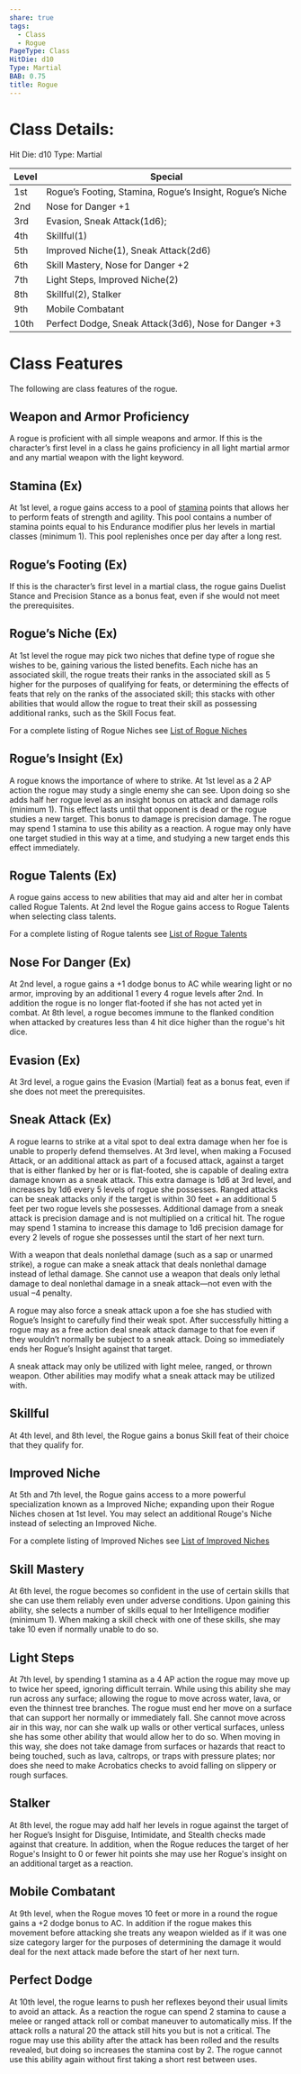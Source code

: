 ```yaml
---
share: true
tags:
  - Class
  - Rogue
PageType: Class
HitDie: d10
Type: Martial
BAB: 0.75
title: Rogue
---
```

# Class Details:

Hit Die: d10
Type: Martial

| Level | Special                                                  |
| ----- | -------------------------------------------------------- |
| 1st   | Rogue’s Footing, Stamina, Rogue’s Insight, Rogue’s Niche |
| 2nd   | Nose for Danger +1                                       |
| 3rd   | Evasion, Sneak Attack(1d6);                              |
| 4th   | Skillful(1)                                              |
| 5th   | Improved Niche(1), Sneak Attack(2d6)                     |
| 6th   | Skill Mastery, Nose for Danger +2                        |
| 7th   | Light Steps, Improved Niche(2)                           |
| 8th   | Skillful(2), Stalker                                     |
| 9th   | Mobile Combatant                                         |
| 10th  | Perfect Dodge, Sneak Attack(3d6), Nose for Danger +3     |

# Class Features

The following are class features of the rogue.

## Weapon and Armor Proficiency

A rogue is proficient with all simple weapons and armor. If this is the character’s first level in a class he gains proficiency in all light martial armor and any martial weapon with the light keyword.

## Stamina (Ex)

At 1st level, a rogue gains access to a pool of <a href="/Rules/Combat%20Rules/Combat%20Statistics/#stamina">stamina</a> points that allows her to perform feats of strength and agility. This pool contains a number of stamina points equal to his Endurance modifier plus her levels in martial classes (minimum 1). This pool replenishes once per day after a long rest.

## Rogue’s Footing (Ex)

If this is the character’s first level in a martial class, the rogue gains Duelist Stance and Precision Stance as a bonus feat, even if she would not meet the prerequisites.
## Rogue’s Niche (Ex)

At 1st level the rogue may pick two niches that define type of rogue she wishes to be, gaining various the listed benefits. Each niche has an associated skill, the rogue treats their ranks in the associated skill as 5 higher for the purposes of qualifying for feats, or determining the effects of feats that rely on the ranks of the associated skill; this stacks with other abilities that would allow the rogue to treat their skill as possessing additional ranks, such as the Skill Focus feat.

For a complete listing of Rogue Niches see [List of Rogue Niches](./List%20of%20Rogue%20Niches.md)
## Rogue’s Insight (Ex)

A rogue knows the importance of where to strike. At 1st level as a 2 AP action the rogue may study a single enemy she can see. Upon doing so she adds half her rogue level as an insight bonus on attack and damage rolls (minimum 1). This effect lasts until that opponent is dead or the rogue studies a new target. This bonus to damage is precision damage. The rogue may spend 1 stamina to use this ability as a reaction. A rogue may only have one target studied in this way at a time, and studying a new target ends this effect immediately.
## Rogue Talents (Ex)

A rogue gains access to new abilities that may aid and alter her in combat called Rogue Talents. At 2nd level the Rogue gains access to Rogue Talents when selecting class talents.

For a complete listing of Rogue talents see [List of Rogue Talents](./List%20of%20Rogue%20Talents.md)
## Nose For Danger (Ex)

At 2nd level, a rogue gains a +1 dodge bonus to AC while wearing light or no armor, improving by an additional 1 every 4 rogue levels after 2nd. In addition the rogue is no longer flat-footed if she has not acted yet in combat. At 8th level, a rogue becomes immune to the flanked condition when attacked by creatures less than 4 hit dice higher than the rogue's hit dice.
## Evasion (Ex)

At 3rd level, a rogue gains the Evasion (Martial) feat as a bonus feat, even if she does not meet the prerequisites.
## Sneak Attack (Ex)

A rogue learns to strike at a vital spot to deal extra damage when her foe is unable to properly defend themselves. At 3rd level, when making a Focused Attack, or an additional attack as part of a focused attack, against a target that is either flanked by her or is flat-footed, she is capable of dealing extra damage known as a sneak attack. This extra damage is 1d6 at 3rd level, and increases by 1d6 every 5 levels of rogue she possesses. Ranged attacks can be sneak attacks only if the target is within 30 feet + an additional 5 feet per two rogue levels she possesses. Additional damage from a sneak attack is precision damage and is not multiplied on a critical hit. The rogue may spend 1 stamina to increase this damage to 1d6 precision damage for every 2 levels of rogue she possesses until the start of her next turn.

With a weapon that deals nonlethal damage (such as a sap or unarmed strike), a rogue can make a sneak attack that deals nonlethal damage instead of lethal damage. She cannot use a weapon that deals only lethal damage to deal nonlethal damage in a sneak attack—not even with the usual –4 penalty.

A rogue may also force a sneak attack upon a foe she has studied with Rogue’s Insight to carefully find their weak spot. After successfully hitting a rogue may as a free action deal sneak attack damage to that foe even if they wouldn’t normally be subject to a sneak attack. Doing so immediately ends her Rogue’s Insight against that target.

A sneak attack may only be utilized with light melee, ranged, or thrown weapon. Other abilities may modify what a sneak attack may be utilized with.
## Skillful

At 4th level, and 8th level, the Rogue gains a bonus Skill feat of their choice that they qualify for.
## Improved Niche

At 5th and 7th level, the Rogue gains access to a more powerful specialization known as a Improved Niche; expanding upon their Rogue Niches chosen at 1st level. You may select an additional Rouge's Niche instead of selecting an Improved Niche.

For a complete listing of Improved Niches see [List of Improved Niches](./List%20of%20Improved%20Niches.md)
## Skill Mastery

At 6th level, the rogue becomes so confident in the use of certain skills that she can use them reliably even under adverse conditions. Upon gaining this ability, she selects a number of skills equal to her Intelligence modifier (minimum 1). When making a skill check with one of these skills, she may take 10 even if normally unable to do so.
## Light Steps

At 7th level, by spending 1 stamina as a 4 AP action the rogue may move up to twice her speed, ignoring difficult terrain. While using this ability she may run across any surface; allowing the rogue to move across water, lava, or even the thinnest tree branches. The rogue must end her move on a surface that can support her normally or immediately fall. She cannot move across air in this way, nor can she walk up walls or other vertical surfaces, unless she has some other ability that would allow her to do so. When moving in this way, she does not take damage from surfaces or hazards that react to being touched, such as lava, caltrops, or traps with pressure plates; nor does she need to make Acrobatics checks to avoid falling on slippery or rough surfaces.
## Stalker

At 8th level, the rogue may add half her levels in rogue against the target of her Rogue’s Insight for Disguise, Intimidate, and Stealth checks made against that creature. In addition, when the Rogue reduces the target of her Rogue's Insight to 0 or fewer hit points she may use her Rogue's insight on an additional target as a reaction.
## Mobile Combatant

At 9th level, when the Rogue moves 10 feet or more in a round the rogue gains a +2 dodge bonus to AC. In addition if the rogue makes this movement before attacking she treats any weapon wielded as if it was one size category larger for the purposes of determining the damage it would deal for the next attack made before the start of her next turn.
## Perfect Dodge

At 10th level, the rogue learns to push her reflexes beyond their usual limits to avoid an attack. As a reaction the rogue can spend 2 stamina to cause a melee or ranged attack roll or combat maneuver to automatically miss. If the attack rolls a natural 20 the attack still hits you but is not a critical. The rogue may use this ability after the attack has been rolled and the results revealed, but doing so increases the stamina cost by 2. The rogue cannot use this ability again without first taking a short rest between uses.